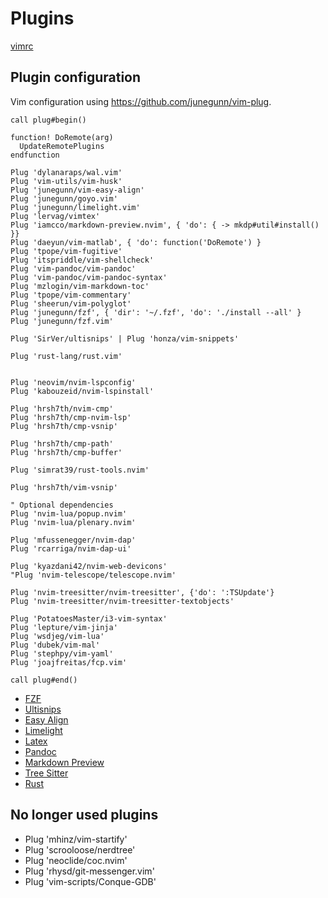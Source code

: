 # Plugins

[vimrc](vimrc.md)


## Plugin configuration

Vim configuration using <https://github.com/junegunn/vim-plug>.

```viml
call plug#begin()

function! DoRemote(arg)
  UpdateRemotePlugins
endfunction

Plug 'dylanaraps/wal.vim'
Plug 'vim-utils/vim-husk'
Plug 'junegunn/vim-easy-align'
Plug 'junegunn/goyo.vim'
Plug 'junegunn/limelight.vim'
Plug 'lervag/vimtex'
Plug 'iamcco/markdown-preview.nvim', { 'do': { -> mkdp#util#install() }}
Plug 'daeyun/vim-matlab', { 'do': function('DoRemote') }
Plug 'tpope/vim-fugitive'
Plug 'itspriddle/vim-shellcheck'
Plug 'vim-pandoc/vim-pandoc'
Plug 'vim-pandoc/vim-pandoc-syntax'
Plug 'mzlogin/vim-markdown-toc'
Plug 'tpope/vim-commentary'
Plug 'sheerun/vim-polyglot'
Plug 'junegunn/fzf', { 'dir': '~/.fzf', 'do': './install --all' }
Plug 'junegunn/fzf.vim'

Plug 'SirVer/ultisnips' | Plug 'honza/vim-snippets'

Plug 'rust-lang/rust.vim'


Plug 'neovim/nvim-lspconfig'
Plug 'kabouzeid/nvim-lspinstall'

Plug 'hrsh7th/nvim-cmp'
Plug 'hrsh7th/cmp-nvim-lsp'
Plug 'hrsh7th/cmp-vsnip'

Plug 'hrsh7th/cmp-path'
Plug 'hrsh7th/cmp-buffer'

Plug 'simrat39/rust-tools.nvim'

Plug 'hrsh7th/vim-vsnip'

" Optional dependencies
Plug 'nvim-lua/popup.nvim'
Plug 'nvim-lua/plenary.nvim'

Plug 'mfussenegger/nvim-dap'
Plug 'rcarriga/nvim-dap-ui'

Plug 'kyazdani42/nvim-web-devicons'
"Plug 'nvim-telescope/telescope.nvim'

Plug 'nvim-treesitter/nvim-treesitter', {'do': ':TSUpdate'}
Plug 'nvim-treesitter/nvim-treesitter-textobjects'

Plug 'PotatoesMaster/i3-vim-syntax'
Plug 'lepture/vim-jinja'
Plug 'wsdjeg/vim-lua'
Plug 'dubek/vim-mal'
Plug 'stephpy/vim-yaml'
Plug 'joajfreitas/fcp.vim'

call plug#end()
```


* [FZF](plugin_fzf.md)
* [Ultisnips](plugin_ultisnips.md)
* [Easy Align](plugin_easy_align.md)
* [Limelight](plugin_limelight.md)
* [Latex](plugin_latex.md)
* [Pandoc](plugin_pandoc.md)
* [Markdown Preview](plugin_markdown_preview.md)
* [Tree Sitter](plugin_tree_sitter.md)
* [Rust](plugin_rust.md)

## No longer used plugins

* Plug 'mhinz/vim-startify'
* Plug 'scrooloose/nerdtree'
* Plug 'neoclide/coc.nvim'
* Plug 'rhysd/git-messenger.vim'
* Plug 'vim-scripts/Conque-GDB'

<!-- vim: set ft=vim: set conceallevel=0-->
